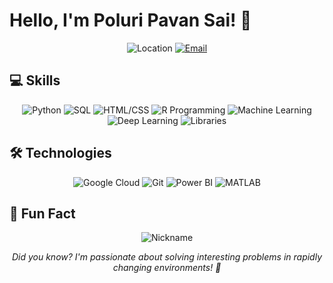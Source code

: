 # Hello, I'm Poluri Pavan Sai! 👋

<p align="center">
  <img src="https://img.shields.io/badge/Location-Florida%2C%20USA-blue?style=for-the-badge&logo=google-maps" alt="Location">
  <a href="mailto:ppoluri2024@fau.edu"><img src="https://img.shields.io/badge/Email-Contact%20Me-red?style=for-the-badge&logo=gmail" alt="Email"></a>
</p>

## 💻 Skills
<p align="center">
  <img src="https://img.shields.io/badge/Python-★★★★☆-yellow?style=for-the-badge&logo=python" alt="Python">
  <img src="https://img.shields.io/badge/SQL-★★★★☆-blue?style=for-the-badge&logo=mysql" alt="SQL">
  <img src="https://img.shields.io/badge/HTML%2FCSS-★★★★☆-orange?style=for-the-badge&logo=html5" alt="HTML/CSS">
  <img src="https://img.shields.io/badge/R%20Programming-★★★★☆-blue?style=for-the-badge&logo=r" alt="R Programming">
  <img src="https://img.shields.io/badge/Machine%20Learning-★★★★☆-green?style=for-the-badge&logo=scikit-learn" alt="Machine Learning">
  <img src="https://img.shields.io/badge/Deep%20Learning-★★★★☆-purple?style=for-the-badge&logo=pytorch" alt="Deep Learning">
  <img src="https://img.shields.io/badge/Libraries-★★★★☆-red?style=for-the-badge" alt="Libraries">
</p>

## 🛠 Technologies
<p align="center">
  <img src="https://img.shields.io/badge/Google%20Cloud-★★★☆☆-blue?style=for-the-badge&logo=google-cloud" alt="Google Cloud">
  <img src="https://img.shields.io/badge/Git-★★★★☆-orange?style=for-the-badge&logo=git" alt="Git">
  <img src="https://img.shields.io/badge/Power%20BI-★★★☆☆-yellow?style=for-the-badge&logo=power-bi" alt="Power BI">
  <img src="https://img.shields.io/badge/MATLAB-★★★★☆-green?style=for-the-badge&logo=matlab" alt="MATLAB">
</p>

## 🌟 Fun Fact
<p align="center">
  <img src="https://img.shields.io/badge/Nickname-Sai-purple?style=for-the-badge" alt="Nickname">
</p>
<p align="center">
  <em>Did you know? I'm passionate about solving interesting problems in rapidly changing environments! 🚀</em>
</p>


